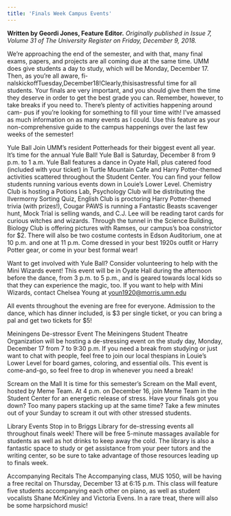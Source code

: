```yaml
---
title: 'Finals Week Campus Events'
---
```


**Written by Geordi Jones, Feature Editor.** _Originally published in Issue 7, Volume 31 of The University Register on Friday, December 9, 2018._

We’re approaching the end of the semester, and with that, many final exams, papers, and projects are all coming due at the same time. UMM does give students a day to study, which will be Monday, December 17. Then, as you’re all aware, fi- nalskickoffTuesday,December18!Clearly,thisisastressful time for all students. Your finals are very important, and you should give them the time they deserve in order to get the best grade you can. Remember, however, to take breaks if you need to. There’s plenty of activities happening around cam- pus if you’re looking for something to fill your time with! I’ve amassed as much information on as many events as I could. Use this feature as your non-comprehensive guide to the campus happenings over the last few weeks of the semester!

Yule Ball
Join UMM’s resident Potterheads for their biggest event all year. It’s time for the annual Yule Ball! Yule Ball is Saturday, December 8 from 9 p.m. to 1 a.m. Yule Ball features a dance in Oyate Hall, plus catered food (included with your ticket) in Turtle Mountain Cafe and Harry Potter-themed activities scattered throughout the Student Center. You can find your fellow students running various events down in Louie’s Lower Level. Chemistry Club is hosting a Potions Lab, Psychology Club will be distributing the Ilvermorny Sorting Quiz, English Club is proctoring Harry Potter-themed trivia (with prizes!), Cougar PAWS is running a Fantastic Beasts scavenger hunt, Mock Trial is selling wands, and C.J. Lee will be reading tarot cards for curious witches and wizards. Through the tunnel in the Science Building, Biology Club is offering pictures with Ramses, our campus’s boa constrictor for $2. There will also be two costume contests in Edson Auditorium, one at 10 p.m. and one at 11 p.m. Come dressed in your best 1920s outfit or Harry Potter gear, or come in your best formal wear!

Want to get involved with Yule Ball? Consider volunteering to help with the Mini Wizards event! This event will be in Oyate Hall during the afternoon before the dance, from 3 p.m. to 5 p.m., and is geared towards local kids so that they can experience the magic, too. If you want to help with Mini Wizards, contact Chelsea Young at youn1920@morris.umn.edu

All events throughout the evening are free for everyone. Admission to the dance, which has dinner included, is $3 per single ticket, or you can bring a pal and get two tickets for $5!

Meiningens De-stressor Event 
The Meiningens Student Theatre Organization will be hosting a de-stressing event on the study day, Monday, December 17 from 7 to 9:30 p.m. If you need a break from studying or just want to chat with people, feel free to join our local thespians in Louie’s Lower Level for board games, coloring, and essential oils. This event is come-and-go, so feel free to drop in whenever you need a break!

Scream on the Mall
It is time for this semester’s Scream on the Mall event, hosted by Meme Team. At 4 p.m. on December 16, join Meme Team in the Student Center for an energetic release of stress. Have your finals got you down? Too many papers stacking up at the same time? Take a few minutes out of your Sunday to scream it out with other stressed students. 

Library Events
Stop in to Briggs Library for de-stressing events all throughout finals week! There will be free 5-minute massages available for students as well as hot drinks to keep away the cold. The library is also a fantastic space to study or get assistance from your peer tutors and the writing center, so be sure to take advantage of those resources leading up to finals week. 

Accompanying Recitals 
The Accompanying class, MUS 1050, will be having a free recital on Thursday, December 13 at 6:15 p.m. This class will feature five students accompanying each other on piano, as well as student vocalists Shane McKinley and Victoria Evens. In a rare treat, there will also be some harpsichord music!
